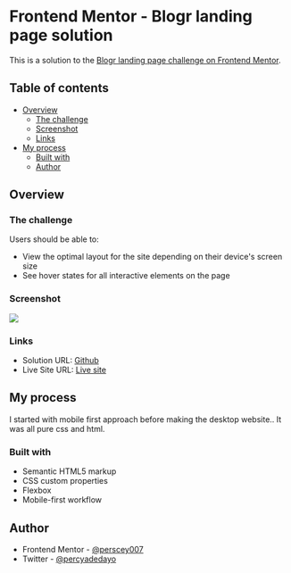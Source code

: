 # Frontend Mentor - Blogr landing page solution

This is a solution to the [Blogr landing page challenge on Frontend Mentor](https://www.frontendmentor.io/challenges/blogr-landing-page-EX2RLAApP).

## Table of contents

- [Overview](#overview)
  - [The challenge](#the-challenge)
  - [Screenshot](#screenshot)
  - [Links](#links)
- [My process](#my-process)
  - [Built with](#built-with)
  - [Author](#author)



## Overview

### The challenge

Users should be able to:

- View the optimal layout for the site depending on their device's screen size
- See hover states for all interactive elements on the page

### Screenshot

![](https://github.com/perscey007/fylo-dark-theme-landing-page-master/blob/main/design/desktop-preview.jpg?raw=true)



### Links

- Solution URL: [Github](https://github.com/perscey007/fylo-dark-theme-landing-page-master)
- Live Site URL: [Live site](https://fylo-by-perscey007.netlify.app/)

## My process
I started with mobile first approach before making the desktop website.. It was all pure css and html.

### Built with

- Semantic HTML5 markup
- CSS custom properties
- Flexbox
- Mobile-first workflow


  
<!-- 
If you want more help with writing markdown, we'd recommend checking out [The Markdown Guide](https://www.markdownguide.org/) to learn more.
 -->

## Author

- Frontend Mentor - [@perscey007](https://www.frontendmentor.io/profile/perscey007)
- Twitter - [@percyadedayo](https://www.twitter.com/percyadedayo)


